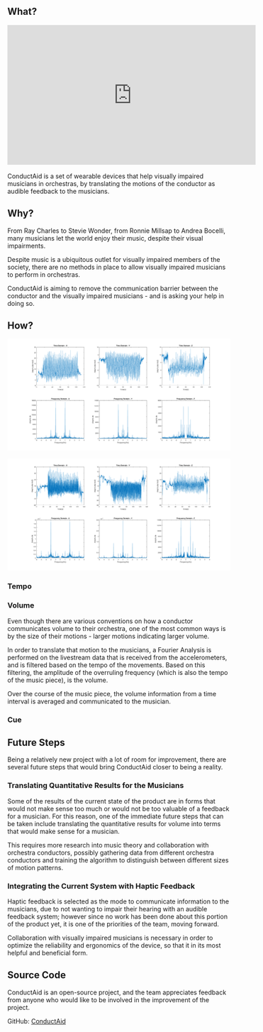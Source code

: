 ## What?

<iframe width="560" height="315" src="https://www.youtube.com/embed/Gs7KTd38o4Y" frameborder="0" allowfullscreen></iframe>

ConductAid is a set of wearable devices that help visually impaired musicians
in orchestras, by translating the motions of the conductor as audible feedback
to the musicians.

## Why?

From Ray Charles to Stevie Wonder, from Ronnie Millsap to Andrea Bocelli, many
musicians let the world enjoy their music, despite their visual impairments.

Despite music is a ubiquitous outlet for visually impaired members of the
society, there are no methods in place to allow visually impaired musicians
to perform in orchestras.

ConductAid is aiming to remove the communication barrier between the conductor
and the visually impaired musicians - and is asking your help in doing so.

## How?

![60 BPM Analysis Results](https://raw.githubusercontent.com/otalu/conductaid/master/60bpm_filter_fft.png)


![120 BPM Analysis Results](https://raw.githubusercontent.com/otalu/conductaid/master/120bpm_filter_fft.png)

### Tempo

### Volume

Even though there are various conventions on how a conductor communicates volume
to their orchestra, one of the most common ways is by the size of their motions -
larger motions indicating larger volume.

In order to translate that motion to the musicians, a Fourier Analysis is performed
on the livestream data that is received from the accelerometers, and is filtered
based on the tempo of the movements. Based on this filtering, the amplitude of the
overruling frequency (which is also the tempo of the music piece), is the volume.

Over the course of the music piece, the volume information from a time interval is
averaged and communicated to the musician.

### Cue

## Future Steps

Being a relatively new project with a lot of room for improvement, there are
several future steps that would bring ConductAid closer to being a reality.

### Translating Quantitative Results for the Musicians

Some of the results of the current state of the product are in forms that would
not make sense too much  or would not be too valuable of a feedback for a
musician. For this reason, one of the immediate future steps that can be taken
include translating the quantitative results for volume into terms that would
make sense for a musician.

This requires more research into music theory and collaboration with orchestra
conductors, possibly gathering data from different orchestra conductors and
training the algorithm to distinguish between different sizes of motion patterns.

### Integrating the Current System with Haptic Feedback

Haptic feedback is selected as the mode to communicate information to the
musicians, due to not wanting to impair their hearing with an audible feedback
system; however since no work has been done about this portion of the product yet,
it is one of the priorities of the team, moving forward.

Collaboration with visually impaired musicians is necessary in order to optimize
the reliability and ergonomics of the device, so that it in its most helpful
and beneficial form.

###

## Source Code

ConductAid is an open-source project, and the team appreciates feedback from
anyone who would like to be involved in the improvement of the project.

GitHub: [ConductAid](https://github.com/otalu/conductaid)
